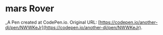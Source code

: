 # mars Rover
 _A Pen created at CodePen.io. Original URL: [https://codepen.io/another-dj/pen/NWWKeJr](https://codepen.io/another-dj/pen/NWWKeJr).

 
